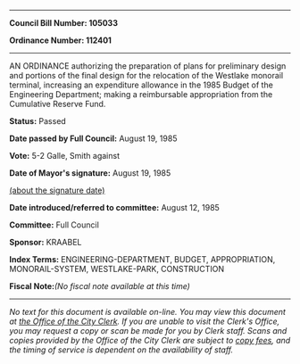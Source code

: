 

********

**Council Bill Number: 105033**
   
**Ordinance Number: 112401**
********

 AN ORDINANCE authorizing the preparation of plans for preliminary design and portions of the final design for the relocation of the Westlake monorail terminal, increasing an expenditure allowance in the 1985 Budget of the Engineering Department; making a reimbursable appropriation from the Cumulative Reserve Fund.

**Status:** Passed
   
**Date passed by Full Council:** August 19, 1985
   
**Vote:** 5-2 Galle, Smith against
   
**Date of Mayor's signature:** August 19, 1985
   
[(about the signature date)](/~public/approvaldate.htm)
   
   
   
**Date introduced/referred to committee:** August 12, 1985
   
**Committee:** Full Council
   
**Sponsor:** KRAABEL
   
   
**Index Terms:** ENGINEERING-DEPARTMENT, BUDGET, APPROPRIATION, MONORAIL-SYSTEM, WESTLAKE-PARK, CONSTRUCTION

**Fiscal Note:**_(No fiscal note available at this time)_
********

_No text for this document is available on-line. You may view this document at [the Office of the City Clerk](http://www.seattle.gov/leg/clerk/contactUs.htm). If you are unable to visit the Clerk's Office, you may request a copy or scan be made for you by Clerk staff. Scans and copies provided by the Office of the City Clerk are subject to [copy fees](http://clerk.seattle.gov/~public/clerkfees.htm), and the timing of service is dependent on the availability of staff._

